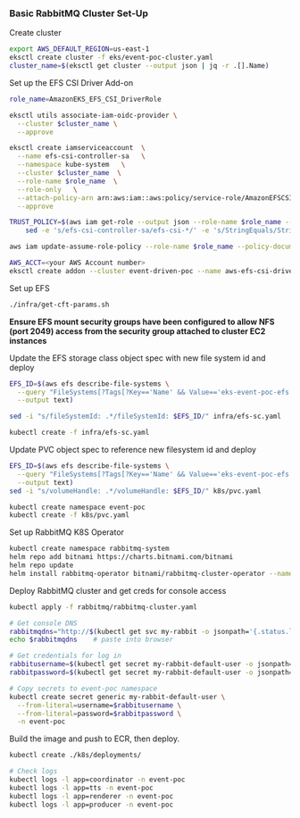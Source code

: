 ### Basic RabbitMQ Cluster Set-Up

Create cluster
```bash
export AWS_DEFAULT_REGION=us-east-1
eksctl create cluster -f eks/event-poc-cluster.yaml
cluster_name=$(eksctl get cluster --output json | jq -r .[].Name)
```

Set up the EFS CSI Driver Add-on
```bash
role_name=AmazonEKS_EFS_CSI_DriverRole

eksctl utils associate-iam-oidc-provider \
  --cluster $cluster_name \
  --approve

eksctl create iamserviceaccount  \
  --name efs-csi-controller-sa   \
  --namespace kube-system   \
  --cluster $cluster_name  \
  --role-name $role_name  \
  --role-only   \
  --attach-policy-arn arn:aws:iam::aws:policy/service-role/AmazonEFSCSIDriverPolicy  \
  --approve

TRUST_POLICY=$(aws iam get-role --output json --role-name $role_name --query 'Role.AssumeRolePolicyDocument' | \
    sed -e 's/efs-csi-controller-sa/efs-csi-*/' -e 's/StringEquals/StringLike/')

aws iam update-assume-role-policy --role-name $role_name --policy-document "$TRUST_POLICY"

AWS_ACCT=<your AWS Account number>
eksctl create addon --cluster event-driven-poc --name aws-efs-csi-driver --version latest --service-account-role-arn arn:aws:iam::$AWS_ACCT:role/AmazonEKS_EFS_CSI_DriverRole --force
```

Set up EFS
```bash
./infra/get-cft-params.sh
```
**Ensure EFS mount security groups have been configured to allow NFS (port 2049) access from the security group attached to cluster EC2 instances**

Update the EFS storage class object spec with new file system id and deploy
```bash
EFS_ID=$(aws efs describe-file-systems \
  --query "FileSystems[?Tags[?Key=='Name' && Value=='eks-event-poc-efs']].FileSystemId" \
  --output text)

sed -i "s/fileSystemId: .*/fileSystemId: $EFS_ID/" infra/efs-sc.yaml

kubectl create -f infra/efs-sc.yaml
```

Update PVC object spec to reference new filesystem id and deploy
```bash
EFS_ID=$(aws efs describe-file-systems \
  --query "FileSystems[?Tags[?Key=='Name' && Value=='eks-event-poc-efs']].FileSystemId" \
  --output text)
sed -i "s/volumeHandle: .*/volumeHandle: $EFS_ID/" k8s/pvc.yaml

kubectl create namespace event-poc
kubectl create -f k8s/pvc.yaml
```

Set up RabbitMQ K8S Operator
```bash
kubectl create namespace rabbitmq-system
helm repo add bitnami https://charts.bitnami.com/bitnami
helm repo update
helm install rabbitmq-operator bitnami/rabbitmq-cluster-operator --namespace rabbitmq-system
```

Deploy RabbitMQ cluster and get creds for console access
```bash
kubectl apply -f rabbitmq/rabbitmq-cluster.yaml

# Get console DNS
rabbitmqdns="http://$(kubectl get svc my-rabbit -o jsonpath='{.status.loadBalancer.ingress[0].hostname}'):15672"
echo $rabbitmqdns    # paste into browser

# Get credentials for log in
rabbitusername=$(kubectl get secret my-rabbit-default-user -o jsonpath="{.data.username}" | base64 --decode; echo)
rabbitpassword=$(kubectl get secret my-rabbit-default-user -o jsonpath="{.data.password}" | base64 --decode; echo)

# Copy secrets to event-poc namespace
kubectl create secret generic my-rabbit-default-user \
  --from-literal=username=$rabbitusername \
  --from-literal=password=$rabbitpassword \
  -n event-poc
```

Build the image and push to ECR, then deploy.
```bash
kubectl create ./k8s/deployments/

# Check logs
kubectl logs -l app=coordinator -n event-poc
kubectl logs -l app=tts -n event-poc
kubectl logs -l app=renderer -n event-poc
kubectl logs -l app=producer -n event-poc
```
